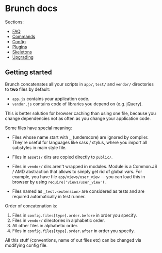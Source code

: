 # Brunch docs

Sections:

* [FAQ](./faq.md)
* [Commands](./commands.md)
* [Config](./config.md)
* [Plugins](./plugins.md)
* [Skeletons](./skeletons.md)
* [Upgrading](./upgrading.md)

## Getting started

Brunch concatenates all your scripts in `app/`, `test/` and `vendor/`
directories to **two** files by default:

* `app.js` contains your application code.
* `vendor.js` contains code of libraries you depend on (e.g. jQuery).

This is better solution for browser caching than using one file,
because you change dependencies not as often as you change
your application code.

Some files have special meaning:

* Files whose name start with `_` (underscore)
  are ignored by compiler. They're useful for languages like sass / stylus,
  where you import all substyles in main style file.
* Files in `assets/` dirs are copied directly to
  `public/`.

* Files in `vendor/` dirs aren't wrapped in modules.
  Module is a Common.JS / AMD abstraction that allows to simply
  get rid of global vars. For example, you have file `app/views/user_view` —
  you can load this in browser by using `require('views/user_view')`.
* Files named as `_test.<extension>` are considered as tests
  and are required automatically in test runner.

Order of concatenation is:

1. Files in `config.files[type].order.before` in order you specify.
2. Files in `vendor/` directories in alphabetic order.
3. All other files in alphabetic order.
4. Files in `config.files[type].order.after` in order you specify.

All this stuff (conventions, name of out files etc) can be changed
via modifying config file.
